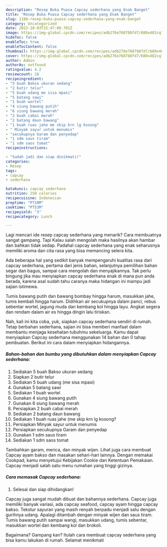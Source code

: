 ```yaml
---
description: "Resep Buka Puasa Capcay sederhana yang Enak Banget"
title: "Resep Buka Puasa Capcay sederhana yang Enak Banget"
slug: 1188-resep-buka-puasa-capcay-sederhana-yang-enak-banget
category: Uncategorized
date: 2022-10-03T15:47:00.701Z
image: https://img-global.cpcdn.com/recipes/adb276e768788fd7/680x482cq70/capcay-sederhana-foto-resep-utama.jpg
hideToc: false
enableToc: true
enableTocContent: false
thumbnail: https://img-global.cpcdn.com/recipes/adb276e768788fd7/680x482cq70/capcay-sederhana-foto-resep-utama.jpg
cover: https://img-global.cpcdn.com/recipes/adb276e768788fd7/680x482cq70/capcay-sederhana-foto-resep-utama.jpg
author: Admin
authorAv: notfound
ratingvalue: 4.2
reviewcount: 18
recipeingredient:
- "5 buah Bakso ukuran sedang"
- "2 butir telur"
- "5 buah udang me sisa mpasi"
- "5 batang sawi"
- "1 buah wortel"
- "4 siung bawang putih"
- "6 siung bawang merah"
- "2 buah cabai merah"
- "2 batang daun bawang"
- "1 buah ruas jahe me skip krn lg kosong"
- " Minyak sayur untuk menumis"
- "secukupnya Garam dan penyedap"
- "1 sdm saus tiram"
- "1 sdm saos tomat"
recipeinstructions:

- "Sudah jadi dan siap dinikmati!"
categories:
- Resep
tags:
- capcay
- sederhana

katakunci: capcay sederhana 
nutrition: 250 calories
recipecuisine: Indonesian
preptime: "PT10M"
cooktime: "PT53M"
recipeyield: "3"
recipecategory: Lunch

---
```



Lagi mencari ide resep capcay sederhana yang menarik? Cara membuatnya sangat gampang. Tapi Kalau salah mengolah maka hasilnya akan hambar dan bahkan tidak sedap. Padahal capcay sederhana yang enak seharusnya memiliki aroma dan cita rasa yang bisa memancing selera kita.


Ada beberapa hal yang sedikit banyak mempengaruhi kualitas rasa dari capcay sederhana, pertama dari jenis bahan, selanjutnya pemilihan bahan segar dan bagus, sampai cara mengolah dan menyajikannya. Tak perlu bingung jika mau menyiapkan capcay sederhana enak di mana pun anda berada, karena asal sudah tahu caranya maka hidangan ini mampu jadi sajian istimewa.

Tumis bawang putih dan bawang bombay hingga harum, masukkan jahe, tumis kembali hingga harum. Didihkan air secukupnya dalam panci, rebus sebentar wortel, jagung muda dan kembang kol hingga layu. Angkat segera dan rendam dalam air es hingga dingin lalu tiriskan.


Nah, kali ini kita coba, yuk, siapkan capcay sederhana sendiri di rumah. Tetap berbahan sederhana, sajian ini bisa memberi manfaat dalam membantu menjaga kesehatan tubuhmu sekeluarga. Kamu dapat menyiapkan Capcay sederhana menggunakan 14 bahan dan 0 tahap pembuatan. Berikut ini cara dalam menyiapkan hidangannya.

<!--inarticleads1-->

##### Bahan-bahan dan bumbu yang dibutuhkan dalam menyiapkan Capcay sederhana:

1. Sediakan 5 buah Bakso ukuran sedang
1. Siapkan 2 butir telur
1. Sediakan 5 buah udang (me sisa mpasi)
1. Gunakan 5 batang sawi
1. Sediakan 1 buah wortel
1. Gunakan 4 siung bawang putih
1. Gunakan 6 siung bawang merah
1. Persiapkan 2 buah cabai merah
1. Sediakan 2 batang daun bawang
1. Sediakan 1 buah ruas jahe (me skip krn lg kosong?
1. Persiapkan  Minyak sayur untuk menumis
1. Persiapkan secukupnya Garam dan penyedap
1. Gunakan 1 sdm saus tiram
1. Sediakan 1 sdm saos tomat


Tambahkan garam, merica, dan minyak wijen. Lihat juga cara membuat Capcay ayam bakso dan masakan sehari-hari lainnya. Dengan memakai Cookpad, kamu menyetujui Kebijakan Cookie dan Ketentuan Pemakaian. Capcay menjadi salah satu menu rumahan yang tinggi gizinya. 

<!--inarticleads2-->

##### Cara memasak Capcay sederhana:


1. Selesai dan siap dihidangkan!

Capcay juga sangat mudah dibuat dan bahannya sederhana. Capcay juga memiliki banyak variasi, ada capcay seafood, capcay ayam hingga capcay bakso. Tekstur sayuran yang masih renyah berpadu menjadi satu dengan gurihnya udang. Apalagi ditambah dengan minyak wijen dan saus tiram. Tumis bawang putih sampai wangi, masukkan udang, tumis sebentar, masukkan wortel dan kembang kol dan brokoli. 

Bagaimana? Gampang kan? Itulah cara membuat capcay sederhana yang bisa kamu lakukan di rumah. Selamat menikmati

